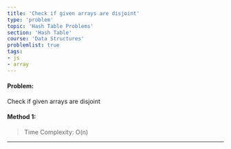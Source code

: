 ```yaml
---
title: 'Check if given arrays are disjoint'
type: 'problem'
topic: 'Hash Table Problems'
section: 'Hash Table'
course: 'Data Structures'
problemlist: true
tags:
- js
- array
---
```

#### Problem:
Check if given arrays are disjoint

#### Method 1:

> Time Complexity: O(n)


---

